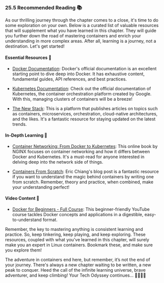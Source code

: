 ### 25.5 Recommended Reading 📚

As our thrilling journey through the chapter comes to a close, it's time to do some exploration on your own. Below is a curated list of valuable resources that will supplement what you have learned in this chapter. They will guide you further down the road of mastering containers and enrich your understanding in more complex areas. After all, learning is a journey, not a destination. Let's get started! 

#### Essential Resources 🏁

- [Docker Documentation](https://docs.docker.com/): Docker's official documentation is an excellent starting point to dive deep into Docker. It has exhaustive content, fundamental guides, API references, and best practices.

- [Kubernetes Documentation](https://kubernetes.io/docs/home/): Check out the official documentation of Kubernetes, the container orchestration platform created by Google. With this, managing clusters of containers will be a breeze!

- [The New Stack](https://thenewstack.io/): This is a platform that publishes articles on topics such as containers, microservices, orchestration, cloud-native architectures, and the likes. It's a fantastic resource for staying updated on the latest trends.

#### In-Depth Learning 🌊

- [Container Networking: From Docker to Kubernetes](https://www.nginx.com/resources/library/container-networking-from-docker-to-kubernetes/): This online book by NGINX focuses on container networking and how it differs between Docker and Kubernetes. It's a must-read for anyone interested in delving deep into the network side of things.

- [Containers From Scratch](https://ericchiang.github.io/post/containers-from-scratch/): Eric Chiang's blog post is a fantastic resource if you want to understand the magic behind containers by writing one from scratch. Remember, theory and practice, when combined, make your understanding perfect!

#### Video Content 🎥
  
- [Docker for Beginners - Full Course](https://www.youtube.com/watch?v=fqMOX6JJhGo): This beginner-friendly YouTube course tackles Docker concepts and applications in a digestible, easy-to-understand format. 

Remember, the key to mastering anything is consistent learning and practice. So, keep tinkering, keep playing, and keep exploring. These resources, coupled with what you've learned in this chapter, will surely make you an expert in Linux containers. Bookmark these, and make sure you explore them!

The adventure in containers end here, but remember, it’s not the end of your journey. There's always a new chapter waiting to be written, a new peak to conquer. Heed the call of the infinite learning universe, brave adventurer, and keep climbing! Your Tech Odyssey continues... 👩‍💻🌐🚀